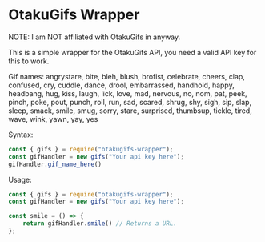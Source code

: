 # OtakuGifs Wrapper
NOTE: I am NOT affiliated with OtakuGifs in anyway.

This is a simple wrapper for the OtakuGifs API, you need a valid API key for this to work.

Gif names:
angrystare, bite, bleh, blush, brofist, celebrate, cheers, clap, confused, cry, cuddle, dance, drool, embarrassed, handhold, happy, headbang, hug, kiss, laugh, lick, love, mad, nervous, no, nom, pat, peek, pinch, poke, pout, punch, roll, run, sad, scared, shrug, shy, sigh, sip, slap, sleep, smack, smile, smug, sorry, stare, surprised, thumbsup, tickle, tired, wave, wink, yawn, yay, yes

Syntax:
```javascript
const { gifs } = require("otakugifs-wrapper");
const gifHandler = new gifs("Your api key here");
gifHandler.gif_name_here()
```

Usage:
```javascript
const { gifs } = require("otakugifs-wrapper");
const gifHandler = new gifs("Your api key here");

const smile = () => {
    return gifHandler.smile() // Returns a URL.
};
```